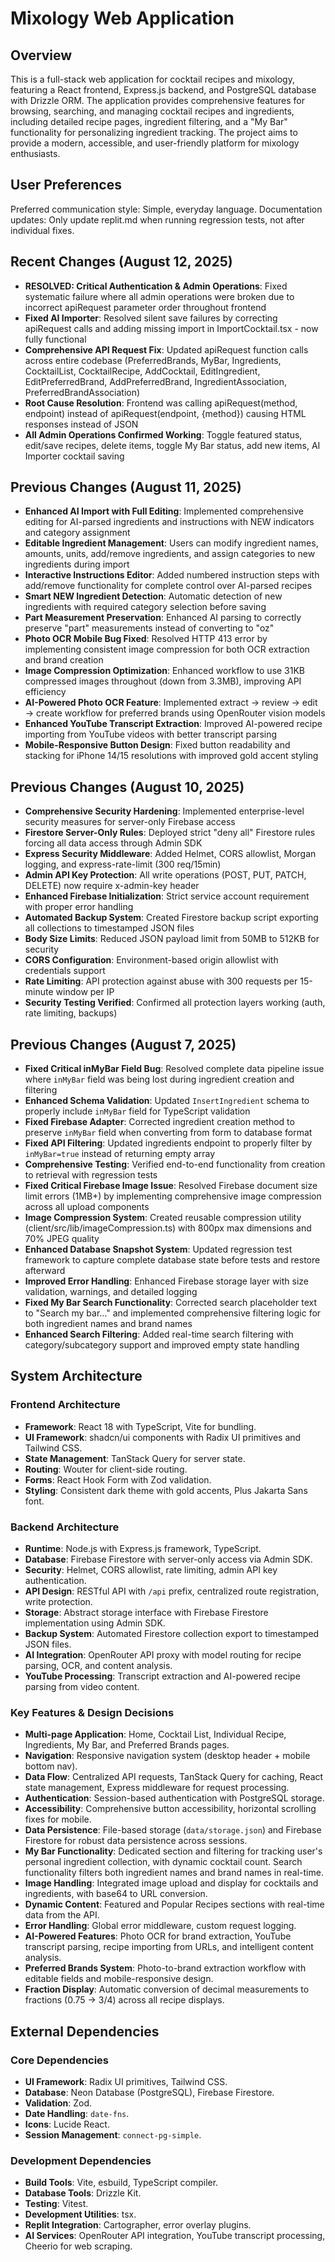 # Mixology Web Application

## Overview
This is a full-stack web application for cocktail recipes and mixology, featuring a React frontend, Express.js backend, and PostgreSQL database with Drizzle ORM. The application provides comprehensive features for browsing, searching, and managing cocktail recipes and ingredients, including detailed recipe pages, ingredient filtering, and a "My Bar" functionality for personalizing ingredient tracking. The project aims to provide a modern, accessible, and user-friendly platform for mixology enthusiasts.

## User Preferences
Preferred communication style: Simple, everyday language.
Documentation updates: Only update replit.md when running regression tests, not after individual fixes.

## Recent Changes (August 12, 2025)
- **RESOLVED: Critical Authentication & Admin Operations**: Fixed systematic failure where all admin operations were broken due to incorrect apiRequest parameter order throughout frontend
- **Fixed AI Importer**: Resolved silent save failures by correcting apiRequest calls and adding missing import in ImportCocktail.tsx - now fully functional
- **Comprehensive API Request Fix**: Updated apiRequest function calls across entire codebase (PreferredBrands, MyBar, Ingredients, CocktailList, CocktailRecipe, AddCocktail, EditIngredient, EditPreferredBrand, AddPreferredBrand, IngredientAssociation, PreferredBrandAssociation)
- **Root Cause Resolution**: Frontend was calling apiRequest(method, endpoint) instead of apiRequest(endpoint, {method}) causing HTML responses instead of JSON
- **All Admin Operations Confirmed Working**: Toggle featured status, edit/save recipes, delete items, toggle My Bar status, add new items, AI Importer cocktail saving

## Previous Changes (August 11, 2025)
- **Enhanced AI Import with Full Editing**: Implemented comprehensive editing for AI-parsed ingredients and instructions with NEW indicators and category assignment
- **Editable Ingredient Management**: Users can modify ingredient names, amounts, units, add/remove ingredients, and assign categories to new ingredients during import
- **Interactive Instructions Editor**: Added numbered instruction steps with add/remove functionality for complete control over AI-parsed recipes
- **Smart NEW Ingredient Detection**: Automatic detection of new ingredients with required category selection before saving
- **Part Measurement Preservation**: Enhanced AI parsing to correctly preserve "part" measurements instead of converting to "oz"
- **Photo OCR Mobile Bug Fixed**: Resolved HTTP 413 error by implementing consistent image compression for both OCR extraction and brand creation
- **Image Compression Optimization**: Enhanced workflow to use 31KB compressed images throughout (down from 3.3MB), improving API efficiency
- **AI-Powered Photo OCR Feature**: Implemented extract → review → edit → create workflow for preferred brands using OpenRouter vision models
- **Enhanced YouTube Transcript Extraction**: Improved AI-powered recipe importing from YouTube videos with better transcript parsing
- **Mobile-Responsive Button Design**: Fixed button readability and stacking for iPhone 14/15 resolutions with improved gold accent styling

## Previous Changes (August 10, 2025)
- **Comprehensive Security Hardening**: Implemented enterprise-level security measures for server-only Firebase access
- **Firestore Server-Only Rules**: Deployed strict "deny all" Firestore rules forcing all data access through Admin SDK
- **Express Security Middleware**: Added Helmet, CORS allowlist, Morgan logging, and express-rate-limit (300 req/15min)
- **Admin API Key Protection**: All write operations (POST, PUT, PATCH, DELETE) now require x-admin-key header
- **Enhanced Firebase Initialization**: Strict service account requirement with proper error handling
- **Automated Backup System**: Created Firestore backup script exporting all collections to timestamped JSON files
- **Body Size Limits**: Reduced JSON payload limit from 50MB to 512KB for security
- **CORS Configuration**: Environment-based origin allowlist with credentials support
- **Rate Limiting**: API protection against abuse with 300 requests per 15-minute window per IP
- **Security Testing Verified**: Confirmed all protection layers working (auth, rate limiting, backups)

## Previous Changes (August 7, 2025)
- **Fixed Critical inMyBar Field Bug**: Resolved complete data pipeline issue where `inMyBar` field was being lost during ingredient creation and filtering
- **Enhanced Schema Validation**: Updated `InsertIngredient` schema to properly include `inMyBar` field for TypeScript validation
- **Fixed Firebase Adapter**: Corrected ingredient creation method to preserve `inMyBar` field when converting from form to database format
- **Fixed API Filtering**: Updated ingredients endpoint to properly filter by `inMyBar=true` instead of returning empty array
- **Comprehensive Testing**: Verified end-to-end functionality from creation to retrieval with regression tests
- **Fixed Critical Firebase Image Issue**: Resolved Firebase document size limit errors (1MB+) by implementing comprehensive image compression across all upload components
- **Image Compression System**: Created reusable compression utility (client/src/lib/imageCompression.ts) with 800px max dimensions and 70% JPEG quality
- **Enhanced Database Snapshot System**: Updated regression test framework to capture complete database state before tests and restore afterward
- **Improved Error Handling**: Enhanced Firebase storage layer with size validation, warnings, and detailed logging
- **Fixed My Bar Search Functionality**: Corrected search placeholder text to "Search my bar..." and implemented comprehensive filtering logic for both ingredient names and brand names
- **Enhanced Search Filtering**: Added real-time search filtering with category/subcategory support and improved empty state handling

## System Architecture

### Frontend Architecture
- **Framework**: React 18 with TypeScript, Vite for bundling.
- **UI Framework**: shadcn/ui components with Radix UI primitives and Tailwind CSS.
- **State Management**: TanStack Query for server state.
- **Routing**: Wouter for client-side routing.
- **Forms**: React Hook Form with Zod validation.
- **Styling**: Consistent dark theme with gold accents, Plus Jakarta Sans font.

### Backend Architecture
- **Runtime**: Node.js with Express.js framework, TypeScript.
- **Database**: Firebase Firestore with server-only access via Admin SDK.
- **Security**: Helmet, CORS allowlist, rate limiting, admin API key authentication.
- **API Design**: RESTful API with `/api` prefix, centralized route registration, write protection.
- **Storage**: Abstract storage interface with Firebase Firestore implementation using Admin SDK.
- **Backup System**: Automated Firestore collection export to timestamped JSON files.
- **AI Integration**: OpenRouter API proxy with model routing for recipe parsing, OCR, and content analysis.
- **YouTube Processing**: Transcript extraction and AI-powered recipe parsing from video content.

### Key Features & Design Decisions
- **Multi-page Application**: Home, Cocktail List, Individual Recipe, Ingredients, My Bar, and Preferred Brands pages.
- **Navigation**: Responsive navigation system (desktop header + mobile bottom nav).
- **Data Flow**: Centralized API requests, TanStack Query for caching, React state management, Express middleware for request processing.
- **Authentication**: Session-based authentication with PostgreSQL storage.
- **Accessibility**: Comprehensive button accessibility, horizontal scrolling fixes for mobile.
- **Data Persistence**: File-based storage (`data/storage.json`) and Firebase Firestore for robust data persistence across sessions.
- **My Bar Functionality**: Dedicated section and filtering for tracking user's personal ingredient collection, with dynamic cocktail count. Search functionality filters both ingredient names and brand names in real-time.
- **Image Handling**: Integrated image upload and display for cocktails and ingredients, with base64 to URL conversion.
- **Dynamic Content**: Featured and Popular Recipes sections with real-time data from the API.
- **Error Handling**: Global error middleware, custom request logging.
- **AI-Powered Features**: Photo OCR for brand extraction, YouTube transcript parsing, recipe importing from URLs, and intelligent content analysis.
- **Preferred Brands System**: Photo-to-brand extraction workflow with editable fields and mobile-responsive design.
- **Fraction Display**: Automatic conversion of decimal measurements to fractions (0.75 → 3/4) across all recipe displays.

## External Dependencies

### Core Dependencies
- **UI Framework**: Radix UI primitives, Tailwind CSS.
- **Database**: Neon Database (PostgreSQL), Firebase Firestore.
- **Validation**: Zod.
- **Date Handling**: `date-fns`.
- **Icons**: Lucide React.
- **Session Management**: `connect-pg-simple`.

### Development Dependencies
- **Build Tools**: Vite, esbuild, TypeScript compiler.
- **Database Tools**: Drizzle Kit.
- **Testing**: Vitest.
- **Development Utilities**: tsx.
- **Replit Integration**: Cartographer, error overlay plugins.
- **AI Services**: OpenRouter API integration, YouTube transcript processing, Cheerio for web scraping.